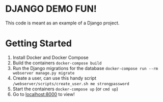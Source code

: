# DJANGO DEMO FUN!

This code is meant as an example of a Django project.


# Getting Started

1. Install Docker and Docker Compose
1. Build the containers `docker-compose build`
1. Run the Django migrations for the database `docker-compose run --rm webserver manage.py migrate`
1. Create a user, can use this handy script `/webserver/scripts/create_user.sh me strongpassword`
1. Start the containers `docker-compose up` (or `cmd up`)
1. Go to [localhost:8000](http://localhost:8000) to view!
